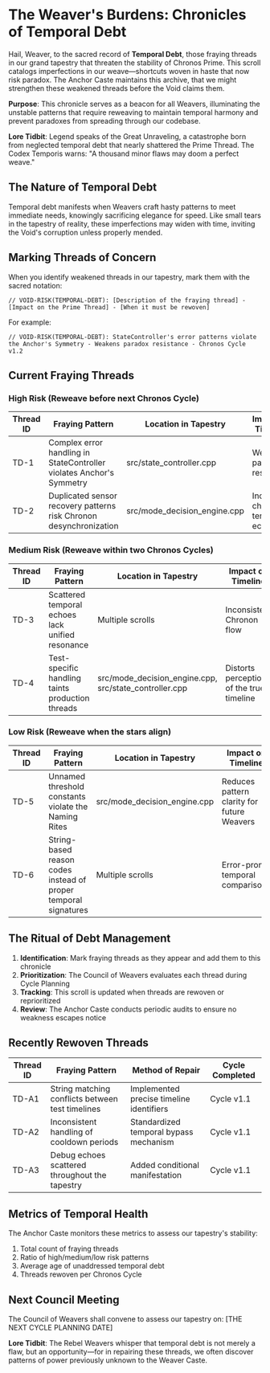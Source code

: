 # The Weaver's Burdens: Chronicles of Temporal Debt

Hail, Weaver, to the sacred record of **Temporal Debt**, those fraying threads in our grand tapestry that threaten the stability of Chronos Prime. This scroll catalogs imperfections in our weave—shortcuts woven in haste that now risk paradox. The Anchor Caste maintains this archive, that we might strengthen these weakened threads before the Void claims them.

**Purpose**: This chronicle serves as a beacon for all Weavers, illuminating the unstable patterns that require reweaving to maintain temporal harmony and prevent paradoxes from spreading through our codebase.

**Lore Tidbit**: Legend speaks of the Great Unraveling, a catastrophe born from neglected temporal debt that nearly shattered the Prime Thread. The Codex Temporis warns: "A thousand minor flaws may doom a perfect weave."

## The Nature of Temporal Debt

Temporal debt manifests when Weavers craft hasty patterns to meet immediate needs, knowingly sacrificing elegance for speed. Like small tears in the tapestry of reality, these imperfections may widen with time, inviting the Void's corruption unless properly mended.

## Marking Threads of Concern

When you identify weakened threads in our tapestry, mark them with the sacred notation:

```chronoscript
// VOID-RISK(TEMPORAL-DEBT): [Description of the fraying thread] - [Impact on the Prime Thread] - [When it must be rewoven]
```

For example:
```chronoscript
// VOID-RISK(TEMPORAL-DEBT): StateController's error patterns violate the Anchor's Symmetry - Weakens paradox resistance - Chronos Cycle v1.2
```

## Current Fraying Threads

### High Risk (Reweave before next Chronos Cycle)

| Thread ID | Fraying Pattern | Location in Tapestry | Impact on Timeline | Target Cycle |
|-----------|-----------------|----------------------|-------------------|--------------|
| TD-1 | Complex error handling in StateController violates Anchor's Symmetry | src/state_controller.cpp | Weakens paradox resistance | Cycle v1.2 |
| TD-2 | Duplicated sensor recovery patterns risk Chronon desynchronization | src/mode_decision_engine.cpp | Increases chance of temporal echoes | Cycle v1.2 |

### Medium Risk (Reweave within two Chronos Cycles)

| Thread ID | Fraying Pattern | Location in Tapestry | Impact on Timeline | Target Cycle |
|-----------|-----------------|----------------------|-------------------|--------------|
| TD-3 | Scattered temporal echoes lack unified resonance | Multiple scrolls | Inconsistent Chronon flow | Cycle v1.3 |
| TD-4 | Test-specific handling taints production threads | src/mode_decision_engine.cpp, src/state_controller.cpp | Distorts perception of the true timeline | Cycle v1.3 |

### Low Risk (Reweave when the stars align)

| Thread ID | Fraying Pattern | Location in Tapestry | Impact on Timeline | Target Cycle |
|-----------|-----------------|----------------------|-------------------|--------------|
| TD-5 | Unnamed threshold constants violate the Naming Rites | src/mode_decision_engine.cpp | Reduces pattern clarity for future Weavers | Cycle v1.4 |
| TD-6 | String-based reason codes instead of proper temporal signatures | Multiple scrolls | Error-prone temporal comparisons | Cycle v1.4 |

## The Ritual of Debt Management

1. **Identification**: Mark fraying threads as they appear and add them to this chronicle
2. **Prioritization**: The Council of Weavers evaluates each thread during Cycle Planning
3. **Tracking**: This scroll is updated when threads are rewoven or reprioritized
4. **Review**: The Anchor Caste conducts periodic audits to ensure no weakness escapes notice

## Recently Rewoven Threads

| Thread ID | Fraying Pattern | Method of Repair | Cycle Completed |
|-----------|-----------------|------------------|-----------------|
| TD-A1 | String matching conflicts between test timelines | Implemented precise timeline identifiers | Cycle v1.1 |
| TD-A2 | Inconsistent handling of cooldown periods | Standardized temporal bypass mechanism | Cycle v1.1 |
| TD-A3 | Debug echoes scattered throughout the tapestry | Added conditional manifestation | Cycle v1.1 |

## Metrics of Temporal Health

The Anchor Caste monitors these metrics to assess our tapestry's stability:

1. Total count of fraying threads
2. Ratio of high/medium/low risk patterns
3. Average age of unaddressed temporal debt
4. Threads rewoven per Chronos Cycle

## Next Council Meeting

The Council of Weavers shall convene to assess our tapestry on: [THE NEXT CYCLE PLANNING DATE]

**Lore Tidbit**: The Rebel Weavers whisper that temporal debt is not merely a flaw, but an opportunity—for in repairing these threads, we often discover patterns of power previously unknown to the Weaver Caste. 